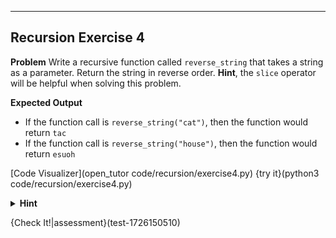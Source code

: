 ----------

## Recursion Exercise 4

**Problem**
Write a recursive function called `reverse_string` that takes a string as a parameter. Return the string in reverse order. **Hint**, the `slice` operator will be helpful when solving this problem.

**Expected Output**
* If the function call is `reverse_string("cat")`, then the function would return `tac`
* If the function call is `reverse_string("house")`, then the function would return `esuoh`

[Code Visualizer](open_tutor code/recursion/exercise4.py)
{try it}(python3 code/recursion/exercise4.py)

<details><summary><strong>Hint</strong></summary>
  The recursive pattern is to take the last character from the string and pass the string (minus the last character) to the function.
</details>

{Check It!|assessment}(test-1726150510)
